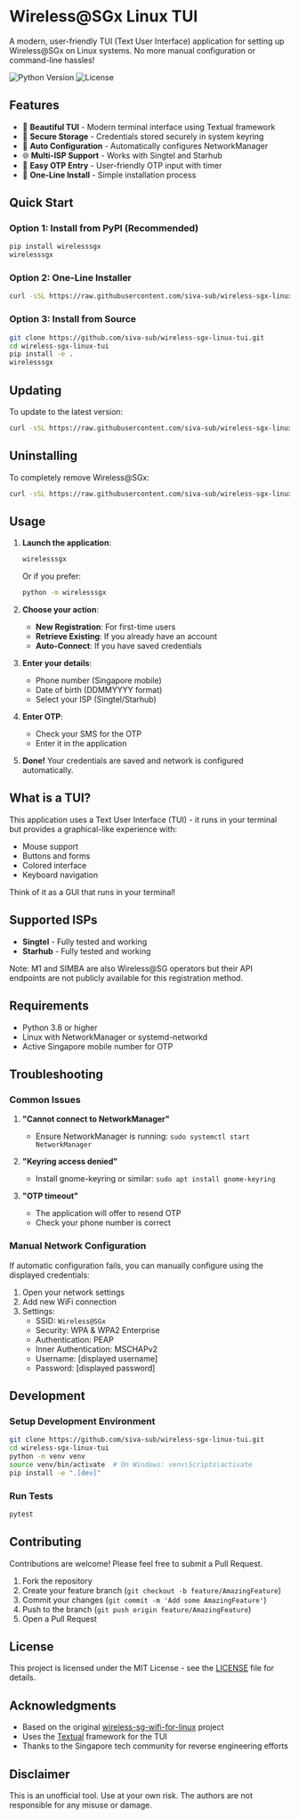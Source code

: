 # Wireless@SGx Linux TUI

A modern, user-friendly TUI (Text User Interface) application for setting up Wireless@SGx on Linux systems. No more manual configuration or command-line hassles!

![Python Version](https://img.shields.io/badge/python-3.8+-blue.svg)
![License](https://img.shields.io/badge/license-MIT-green.svg)

## Features

- 🎨 **Beautiful TUI** - Modern terminal interface using Textual framework
- 🔐 **Secure Storage** - Credentials stored securely in system keyring
- 🔧 **Auto Configuration** - Automatically configures NetworkManager
- 🌐 **Multi-ISP Support** - Works with Singtel and Starhub
- 📱 **Easy OTP Entry** - User-friendly OTP input with timer
- 🚀 **One-Line Install** - Simple installation process

## Quick Start

### Option 1: Install from PyPI (Recommended)
```bash
pip install wirelesssgx
wirelesssgx
```

### Option 2: One-Line Installer
```bash
curl -sSL https://raw.githubusercontent.com/siva-sub/wireless-sgx-linux-tui/master/install.sh | bash
```

### Option 3: Install from Source
```bash
git clone https://github.com/siva-sub/wireless-sgx-linux-tui.git
cd wireless-sgx-linux-tui
pip install -e .
wirelesssgx
```

## Updating

To update to the latest version:
```bash
curl -sSL https://raw.githubusercontent.com/siva-sub/wireless-sgx-linux-tui/master/update.sh | bash
```

## Uninstalling

To completely remove Wireless@SGx:
```bash
curl -sSL https://raw.githubusercontent.com/siva-sub/wireless-sgx-linux-tui/master/uninstall.sh | bash
```

## Usage

1. **Launch the application**:
   ```bash
   wirelesssgx
   ```
   Or if you prefer:
   ```bash
   python -m wirelesssgx
   ```

2. **Choose your action**:
   - **New Registration**: For first-time users
   - **Retrieve Existing**: If you already have an account
   - **Auto-Connect**: If you have saved credentials

3. **Enter your details**:
   - Phone number (Singapore mobile)
   - Date of birth (DDMMYYYY format)
   - Select your ISP (Singtel/Starhub)

4. **Enter OTP**:
   - Check your SMS for the OTP
   - Enter it in the application

5. **Done!** Your credentials are saved and network is configured automatically.

## What is a TUI?

This application uses a Text User Interface (TUI) - it runs in your terminal but provides a graphical-like experience with:
- Mouse support
- Buttons and forms
- Colored interface
- Keyboard navigation

Think of it as a GUI that runs in your terminal!

## Supported ISPs

- **Singtel** - Fully tested and working
- **Starhub** - Fully tested and working

Note: M1 and SIMBA are also Wireless@SG operators but their API endpoints are not publicly available for this registration method.

## Requirements

- Python 3.8 or higher
- Linux with NetworkManager or systemd-networkd
- Active Singapore mobile number for OTP

## Troubleshooting

### Common Issues

1. **"Cannot connect to NetworkManager"**
   - Ensure NetworkManager is running: `sudo systemctl start NetworkManager`

2. **"Keyring access denied"**
   - Install gnome-keyring or similar: `sudo apt install gnome-keyring`

3. **"OTP timeout"**
   - The application will offer to resend OTP
   - Check your phone number is correct

### Manual Network Configuration

If automatic configuration fails, you can manually configure using the displayed credentials:

1. Open your network settings
2. Add new WiFi connection
3. Settings:
   - SSID: `Wireless@SGx`
   - Security: WPA & WPA2 Enterprise
   - Authentication: PEAP
   - Inner Authentication: MSCHAPv2
   - Username: [displayed username]
   - Password: [displayed password]

## Development

### Setup Development Environment
```bash
git clone https://github.com/siva-sub/wireless-sgx-linux-tui.git
cd wireless-sgx-linux-tui
python -m venv venv
source venv/bin/activate  # On Windows: venv\Scripts\activate
pip install -e ".[dev]"
```

### Run Tests
```bash
pytest
```

## Contributing

Contributions are welcome! Please feel free to submit a Pull Request.

1. Fork the repository
2. Create your feature branch (`git checkout -b feature/AmazingFeature`)
3. Commit your changes (`git commit -m 'Add some AmazingFeature'`)
4. Push to the branch (`git push origin feature/AmazingFeature`)
5. Open a Pull Request

## License

This project is licensed under the MIT License - see the [LICENSE](LICENSE) file for details.

## Acknowledgments

- Based on the original [wireless-sg-wifi-for-linux](https://github.com/konaylintun09/wireless-sg-wifi-for-linux) project
- Uses the [Textual](https://github.com/textualize/textual) framework for the TUI
- Thanks to the Singapore tech community for reverse engineering efforts

## Disclaimer

This is an unofficial tool. Use at your own risk. The authors are not responsible for any misuse or damage.